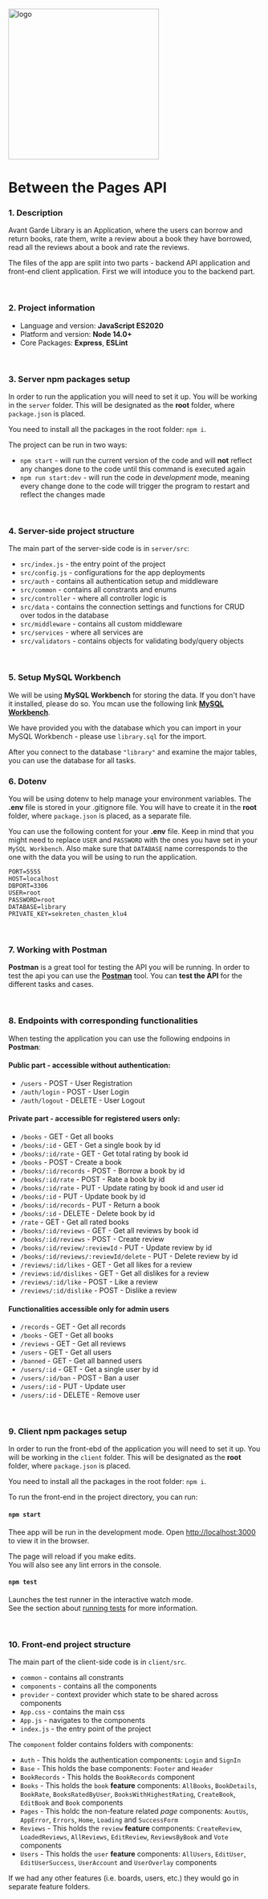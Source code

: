 <img src="https://webassets.telerikacademy.com/images/default-source/logos/telerik-academy.svg" alt="logo" width="300px" style="margin-top: 20px;"/>

# Between the Pages API

### 1. Description

Avant Garde Library is an Application, where the users can borrow and return books, rate them, write a review about a book they have borrowed, read all the reviews about a book and rate the reviews.

The files of the app are split into two parts - backend API application and front-end client application. First we will intoduce you to the backend part.

<br>

### 2. Project information

- Language and version: **JavaScript ES2020**
- Platform and version: **Node 14.0+**
- Core Packages: **Express**, **ESLint**

<br>

### 3. Server npm packages setup

In order to run the application you will need to set it up. You will be working in the `server` folder. This will be designated as the **root** folder, where `package.json` is placed.

You need to install all the packages in the root folder: `npm i`.

The project can be run in two ways:

- `npm start` - will run the current version of the code and will **not** reflect any changes done to the code until this command is executed again
- `npm run start:dev` - will run the code in *development* mode, meaning every change done to the code will trigger the program to restart and reflect the changes made

<br>

### 4. Server-side project structure

The main part of the server-side code is in `server/src`:

- `src/index.js` - the entry point of the project
- `src/config.js` - configurations for the app deployments
- `src/auth` - contains all authentication setup and middleware
- `src/common` - contains all constrants and enums
- `src/controller` - where all controller logic is
- `src/data` - contains the connection settings and functions for CRUD over todos in the database
- `src/middleware` - contains all custom middleware
- `src/services` - where all services are
- `src/validators` - contains objects for validating body/query objects

<br>

### 5. Setup MySQL Workbench

We will be using **MySQL Workbench** for storing the data. If you don't have it installed, please do so. You mcan use the following link **[MySQL Workbench](https://www.mysql.com/products/workbench/)**.

We have provided you with the database which you can import in your MySQL Workbench - please use `library.sql` for the import. 

After you connect to the database `"library"` and examine the major tables, you can use the database for all tasks.

### 6. Dotenv

You will be using dotenv to help manage your environment variables. The **.env** file is stored in your .gitignore file.
You will have to create it in the **root** folder, where `package.json` is placed, as a separate file. 

You can use the following content for your **.env** file. Keep in mind that you might need to replace `USER` and `PASSWORD` with the ones you have set in your `MySQL Workbench`. Also make sure that `DATABASE` name corresponds to the one with the data you will be using to run the application.

```
PORT=5555
HOST=localhost
DBPORT=3306
USER=root
PASSWORD=root
DATABASE=library
PRIVATE_KEY=sekreten_chasten_klu4
```

<br>

### 7. Working with Postman

**Postman** is a great tool for testing the API you will be running. In order to test the api you can use the **[Postman](https://www.getpostman.com/downloads/)** tool. You can **test the API** for the different tasks and cases.

<br>

### 8. Endpoints with corresponding functionalities

When testing the application you can use the following endpoins in **Postman**:

#### **Public part** - accessible without authentication:

- `/users` - POST - User Registration
- `/auth/login` - POST - User Login
- `/auth/logout` - DELETE - User Logout

#### **Private part** - accessible for registered users only:
- `/books` - GET - Get all books
- `/books/:id` - GET - Get a single book by id
- `/books/:id/rate` - GET - Get total rating by book id
- `/books` - POST - Create a book
- `/books/:id/records` - POST - Borrow a book by id
- `/books/:id/rate` - POST - Rate a book by id
- `/books/:id/rate` - PUT - Update rating by book id and user id
- `/books/:id` - PUT - Update book by id
- `/books/:id/records` - PUT - Return a book
- `/books/:id` - DELETE - Delete book by id
- `/rate` - GET - Get all rated books
- `/books/:id/reviews` - GET - Get all reviews by book id
- `/books/:id/reviews` - POST - Create review 
- `/books/:id/review/:reviewId` - PUT - Update review by id
- `/books/:id/reviews/:reviewId/delete` - PUT - Delete review by id
- `/reviews/:id/likes` - GET - Get all likes for a review
- `/reviews:id/dislikes` - GET - Get all dislikes for a review
- `/reviews/:id/like` -  POST - Like a review
- `/reviews/:id/dislike` - POST - Dislike a review

#### Functionalities accessible only for admin users
- `/records` - GET - Get all records
- `/books` - GET - Get all books
- `/reviews` -  GET - Get all reviews
- `/users` - GET - Get all users
- `/banned` - GET - Get all banned users
- `/users/:id` - GET - Get a single user by id
- `/users/:id/ban` - POST - Ban a user
- `/users/:id` - PUT - Update user
- `/users/:id` - DELETE - Remove user

<br>

### 9. Client npm packages setup

In order to run the front-ebd of the application you will need to set it up. You will be working in the `client` folder. This will be designated as the **root** folder, where `package.json` is placed.

You need to install all the packages in the root folder: `npm i`.

To run the front-end in the project directory, you can run: 
#### `npm start`

Thee app will be run in the development mode.
Open [http://localhost:3000](http://localhost:3000) to view it in the browser.

The page will reload if you make edits.<br />
You will also see any lint errors in the console.

#### `npm test`

Launches the test runner in the interactive watch mode.<br />
See the section about [running tests](https://facebook.github.io/create-react-app/docs/running-tests) for more information.

<br>

### 10. Front-end project structure

The main part of the client-side code is in `client/src`.

- `common` - contains all constrants
- `components` - contains all the components
- `provider` - context provider which state to be shared across components
- `App.css` - contains the main css
- `App.js` - navigates to the components
- `index.js` - the entry point of the project

The `component` folder contains folders with components:

- `Auth` - This holds the authentication components: `Login` and `SignIn`
- `Base` - This holds the base components: `Footer` and `Header`
- `BookRecords` - This holds the `BookRecords` component
- `Books` - This holds the `book` **feature** components: `AllBooks`, `BookDetails`, `BookRate`, `BooksRatedByUser`, `BooksWithHighestRating`, `CreateBook`, `EditBook` and `Book` components
- `Pages` - This holdс the non-feature related *page* components: `AoutUs`, `AppError`, `Errors`, `Home`, `Loading` and `SuccessForm`
- `Reviews` - This holds the `review` **feature** components: `CreateReview`, `LoadedReviews`, `AllReviews`, `EditReview`, `ReviewsByBook` and `Vote` components
- `Users` - This holds the `user` **feature** components: `AllUsers`, `EditUser`, `EditUserSuccess`, `UserAccount` and `UserOverlay` components

If we had any other features (i.e. boards, users, etc.) they would go in separate feature folders.

<br>
